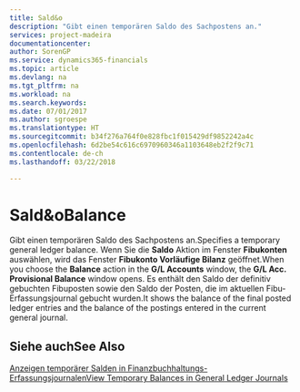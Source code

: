 ```yaml
---
title: Sald&o
description: "Gibt einen temporären Saldo des Sachpostens an."
services: project-madeira
documentationcenter: 
author: SorenGP
ms.service: dynamics365-financials
ms.topic: article
ms.devlang: na
ms.tgt_pltfrm: na
ms.workload: na
ms.search.keywords: 
ms.date: 07/01/2017
ms.author: sgroespe
ms.translationtype: HT
ms.sourcegitcommit: b34f276a764f0e828fbc1f015429df9852242a4c
ms.openlocfilehash: 6d2be54c616c6970960346a1103648eb2f2f9c71
ms.contentlocale: de-ch
ms.lasthandoff: 03/22/2018

---
```

# <a name="balance"></a><span data-ttu-id="f5f03-103">Sald&o</span><span class="sxs-lookup"><span data-stu-id="f5f03-103">Balance</span></span>
<span data-ttu-id="f5f03-104">Gibt einen temporären Saldo des Sachpostens an.</span><span class="sxs-lookup"><span data-stu-id="f5f03-104">Specifies a temporary general ledger balance.</span></span> <span data-ttu-id="f5f03-105">Wenn Sie die **Saldo** Aktion im Fenster **Fibukonten** auswählen, wird das Fenster **Fibukonto Vorläufige Bilanz** geöffnet.</span><span class="sxs-lookup"><span data-stu-id="f5f03-105">When you choose the **Balance** action in the **G/L Accounts** window, the **G/L Acc. Provisional Balance** window opens.</span></span> <span data-ttu-id="f5f03-106">Es enthält den Saldo der definitiv gebuchten Fibuposten sowie den Saldo der Posten, die im aktuellen Fibu-Erfassungsjournal gebucht wurden.</span><span class="sxs-lookup"><span data-stu-id="f5f03-106">It shows the balance of the final posted ledger entries and the balance of the postings entered in the current general journal.</span></span>  

## <a name="see-also"></a><span data-ttu-id="f5f03-107">Siehe auch</span><span class="sxs-lookup"><span data-stu-id="f5f03-107">See Also</span></span>  
 [<span data-ttu-id="f5f03-108">Anzeigen temporärer Salden in Finanzbuchhaltungs-Erfassungsjournalen</span><span class="sxs-lookup"><span data-stu-id="f5f03-108">View Temporary Balances in General Ledger Journals</span></span>](how-to-view-temporary-balances-in-general-ledger-journals.md)

